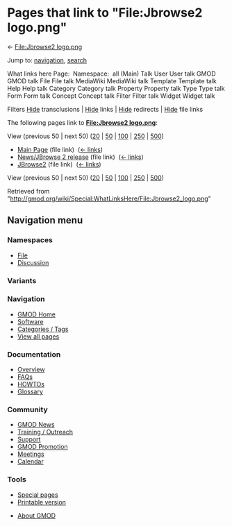 <div id="mw-page-base" class="noprint">

</div>

<div id="mw-head-base" class="noprint">

</div>

<div id="content" class="mw-body" role="main">

<span id="top"></span>

<div id="mw-js-message" style="display:none;">

</div>



# <span dir="auto">Pages that link to "File:Jbrowse2 logo.png"</span>

<div id="bodyContent">

<div id="contentSub">

← [File:Jbrowse2
logo.png](/wiki/File:Jbrowse2_logo.png "File:Jbrowse2 logo.png")

</div>

<div id="jump-to-nav" class="mw-jump">

Jump to: [navigation](#mw-navigation), [search](#p-search)

</div>

<div id="mw-content-text">

What links here Page:  Namespace:  all (Main) Talk User User talk GMOD
GMOD talk File File talk MediaWiki MediaWiki talk Template Template talk
Help Help talk Category Category talk Property Property talk Type Type
talk Form Form talk Concept Concept talk Filter Filter talk Widget
Widget talk

Filters
[Hide](/mediawiki/index.php?title=Special:WhatLinksHere/File:Jbrowse2_logo.png&hidetrans=1 "Special:WhatLinksHere/File:Jbrowse2 logo.png")
transclusions \|
[Hide](/mediawiki/index.php?title=Special:WhatLinksHere/File:Jbrowse2_logo.png&hidelinks=1 "Special:WhatLinksHere/File:Jbrowse2 logo.png")
links \|
[Hide](/mediawiki/index.php?title=Special:WhatLinksHere/File:Jbrowse2_logo.png&hideredirs=1 "Special:WhatLinksHere/File:Jbrowse2 logo.png")
redirects \|
[Hide](/mediawiki/index.php?title=Special:WhatLinksHere/File:Jbrowse2_logo.png&hideimages=1 "Special:WhatLinksHere/File:Jbrowse2 logo.png")
file links

The following pages link to **[File:Jbrowse2
logo.png](/wiki/File:Jbrowse2_logo.png "File:Jbrowse2 logo.png")**:

View (previous 50 \| next 50)
([20](/mediawiki/index.php?title=Special:WhatLinksHere/File:Jbrowse2_logo.png&limit=20 "Special:WhatLinksHere/File:Jbrowse2 logo.png")
\|
[50](/mediawiki/index.php?title=Special:WhatLinksHere/File:Jbrowse2_logo.png&limit=50 "Special:WhatLinksHere/File:Jbrowse2 logo.png")
\|
[100](/mediawiki/index.php?title=Special:WhatLinksHere/File:Jbrowse2_logo.png&limit=100 "Special:WhatLinksHere/File:Jbrowse2 logo.png")
\|
[250](/mediawiki/index.php?title=Special:WhatLinksHere/File:Jbrowse2_logo.png&limit=250 "Special:WhatLinksHere/File:Jbrowse2 logo.png")
\|
[500](/mediawiki/index.php?title=Special:WhatLinksHere/File:Jbrowse2_logo.png&limit=500 "Special:WhatLinksHere/File:Jbrowse2 logo.png"))

- [Main Page](/wiki/Main_Page "Main Page") (file link) ‎
  <span class="mw-whatlinkshere-tools">([←
  links](/mediawiki/index.php?title=Special:WhatLinksHere&target=Main+Page "Special:WhatLinksHere"))</span>
- [News/JBrowse 2
  release](/wiki/News/JBrowse_2_release "News/JBrowse 2 release") (file
  link) ‎ <span class="mw-whatlinkshere-tools">([←
  links](/mediawiki/index.php?title=Special:WhatLinksHere&target=News%2FJBrowse+2+release "Special:WhatLinksHere"))</span>
- [JBrowse2](/wiki/JBrowse2 "JBrowse2") (file link) ‎
  <span class="mw-whatlinkshere-tools">([←
  links](/mediawiki/index.php?title=Special:WhatLinksHere&target=JBrowse2 "Special:WhatLinksHere"))</span>

View (previous 50 \| next 50)
([20](/mediawiki/index.php?title=Special:WhatLinksHere/File:Jbrowse2_logo.png&limit=20 "Special:WhatLinksHere/File:Jbrowse2 logo.png")
\|
[50](/mediawiki/index.php?title=Special:WhatLinksHere/File:Jbrowse2_logo.png&limit=50 "Special:WhatLinksHere/File:Jbrowse2 logo.png")
\|
[100](/mediawiki/index.php?title=Special:WhatLinksHere/File:Jbrowse2_logo.png&limit=100 "Special:WhatLinksHere/File:Jbrowse2 logo.png")
\|
[250](/mediawiki/index.php?title=Special:WhatLinksHere/File:Jbrowse2_logo.png&limit=250 "Special:WhatLinksHere/File:Jbrowse2 logo.png")
\|
[500](/mediawiki/index.php?title=Special:WhatLinksHere/File:Jbrowse2_logo.png&limit=500 "Special:WhatLinksHere/File:Jbrowse2 logo.png"))

</div>

<div class="printfooter">

Retrieved from
"<http://gmod.org/wiki/Special:WhatLinksHere/File:Jbrowse2_logo.png>"

</div>

<div id="catlinks" class="catlinks catlinks-allhidden">

</div>

<div class="visualClear">

</div>

</div>

</div>

<div id="mw-navigation">

## Navigation menu

<div id="mw-head">



<div id="left-navigation">

<div id="p-namespaces" class="vectorTabs" role="navigation"
aria-labelledby="p-namespaces-label">

### Namespaces

- <span id="ca-nstab-image"><a href="/wiki/File:Jbrowse2_logo.png" accesskey="c"
  title="View the file page [c]">File</a></span>
- <span id="ca-talk"><a
  href="/mediawiki/index.php?title=File_talk:Jbrowse2_logo.png&amp;action=edit&amp;redlink=1"
  accesskey="t"
  title="Discussion about the content page [t]">Discussion</a></span>

</div>

<div id="p-variants" class="vectorMenu emptyPortlet" role="navigation"
aria-labelledby="p-variants-label">

### 

### Variants[](#)

<div class="menu">

</div>

</div>

</div>

<div id="right-navigation">





</div>



</div>

</div>

</div>

<div id="mw-panel">

<div id="p-logo" role="banner">

<a href="/wiki/Main_Page"
style="background-image: url(http://gmod.org/images/GMOD-cogs.png);"
title="Visit the main page"></a>

</div>

<div id="p-Navigation" class="portal" role="navigation"
aria-labelledby="p-Navigation-label">

### Navigation

<div class="body">

- <span id="n-GMOD-Home">[GMOD Home](/wiki/Main_Page)</span>
- <span id="n-Software">[Software](/wiki/GMOD_Components)</span>
- <span id="n-Categories-.2F-Tags">[Categories /
  Tags](/wiki/Categories)</span>
- <span id="n-View-all-pages">[View all
  pages](/wiki/Special:AllPages)</span>

</div>

</div>

<div id="p-Documentation" class="portal" role="navigation"
aria-labelledby="p-Documentation-label">

### Documentation

<div class="body">

- <span id="n-Overview">[Overview](/wiki/Overview)</span>
- <span id="n-FAQs">[FAQs](/wiki/Category:FAQ)</span>
- <span id="n-HOWTOs">[HOWTOs](/wiki/Category:HOWTO)</span>
- <span id="n-Glossary">[Glossary](/wiki/Glossary)</span>

</div>

</div>

<div id="p-Community" class="portal" role="navigation"
aria-labelledby="p-Community-label">

### Community

<div class="body">

- <span id="n-GMOD-News">[GMOD News](/wiki/GMOD_News)</span>
- <span id="n-Training-.2F-Outreach">[Training /
  Outreach](/wiki/Training_and_Outreach)</span>
- <span id="n-Support">[Support](/wiki/Support)</span>
- <span id="n-GMOD-Promotion">[GMOD
  Promotion](/wiki/GMOD_Promotion)</span>
- <span id="n-Meetings">[Meetings](/wiki/Meetings)</span>
- <span id="n-Calendar">[Calendar](/wiki/Calendar)</span>

</div>

</div>

<div id="p-tb" class="portal" role="navigation"
aria-labelledby="p-tb-label">

### Tools

<div class="body">

- <span id="t-specialpages"><a href="/wiki/Special:SpecialPages" accesskey="q"
  title="A list of all special pages [q]">Special pages</a></span>
- <span id="t-print"><a
  href="/mediawiki/index.php?title=Special:WhatLinksHere/File:Jbrowse2_logo.png&amp;printable=yes"
  rel="alternate" accesskey="p"
  title="Printable version of this page [p]">Printable version</a></span>

</div>

</div>

</div>

</div>

<div id="footer" role="contentinfo">

- <span id="footer-places-about">[About
  GMOD](/wiki/GMOD:About "GMOD:About")</span>

<!-- -->






</div>
